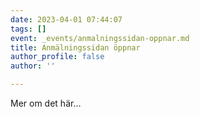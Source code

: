 ```yaml
---
date: 2023-04-01 07:44:07
tags: []
event: _events/anmalningssidan-oppnar.md
title: Anmälningssidan öppnar
author_profile: false
author: ''

---
```

Mer om det här…